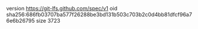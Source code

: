 version https://git-lfs.github.com/spec/v1
oid sha256:686fb03707ba577f26288be3bd131b503c703b2c0d4bb81dfcf96a76e6b26795
size 3723
